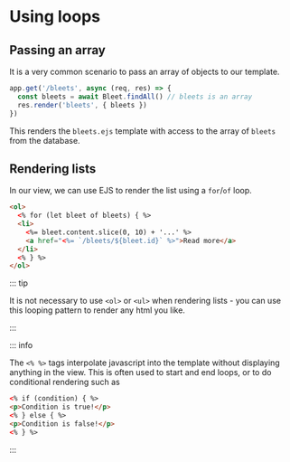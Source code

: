 # Using loops

<Vimeo id="936176206" />

## Passing an array

It is a very common scenario to pass an array of objects to our template.

```js
app.get('/bleets', async (req, res) => {
  const bleets = await Bleet.findAll() // bleets is an array
  res.render('bleets', { bleets })
})
```

This renders the `bleets.ejs` template with access to the array of `bleets` from
the database.

## Rendering lists

In our view, we can use EJS to render the list using a `for`/`of` loop.

```html
<ol>
  <% for (let bleet of bleets) { %>
  <li>
    <%= bleet.content.slice(0, 10) + '...' %>
    <a href="<%= `/bleets/${bleet.id}` %>">Read more</a>
  </li>
  <% } %>
</ol>
```

::: tip

It is not necessary to use `<ol>` or `<ul>` when rendering lists - you can use
this looping pattern to render any html you like.

:::

::: info

The `<% %>` tags interpolate javascript into the template without displaying
anything in the view. This is often used to start and end loops, or to do
conditional rendering such as

```html
<% if (condition) { %>
<p>Condition is true!</p>
<% } else { %>
<p>Condition is false!</p>
<% } %>
```

:::
